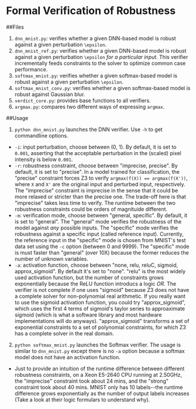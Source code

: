 # Formal Verification of Robustness

##Files
1. `dnn_mnist.py`: verifies whether a given DNN-based model is robust against a given perturbation `\epsilon`.
2. `dnn_mnist_ref.py`: verifies whether a given DNN-based model is robust against a given perturbation `\epsilon` _for a particular input_. This verifier incrementally feeds constraints to the solver to optimize common case performance.
3. `softmax_mnist.py`: verifies whether a given softmax-based model is robust against a given perturbation `\epsilon`.
4. `softmax_mnist_conv.py`: verifies whether a given softmax-based model is robust against Gaussian blur.
5. `verdict_core.py`: provides base functions to all verifiers.
6. `argmax.py`: compares two different ways of expressing `argmax`.

##Usage
1. `python dnn_mnist.py` launches the DNN verifier. Use `-h` to get commandline options.
  * `-i`: input perturbation, choose between (0, 1). By default, it is set to `0.001`, asserting that the acceptable perturbation in the (scaled) pixel intensity is below `0.001`.
  * `-r`: robustness constraint, choose between "imprecise, precise". By default, it is set to "precise". In a model trained for classification, the "precise" constraint forces Z3 to verify `argmax(f(X)) == argmax(f(X'))`, where `X` and `X'` are the original input and perturbed input, respectively. The "imprecise" constraint is imprecise in the sense that it could be more relaxed or stricter than the precise one. The trade-off here is that "imprecise" takes less time to verify. The runtime between the two robustness constraints could be orders of magnituide different.
  * `-m`: verification mode, choose between "general, specific". By default, it is set to "general". The "general" mode verifies the robustness of the model against *any* possible inputs. The "specific" mode verifies the robustness against a specific input (called reference input). Currently, the reference input in the "specific" mode is chosen from MNIST's test data set using the `-c` option (between 0 and 9999). The "specific" mode is must faster than "general" (over 10X) because the former reduces the number of unknown variables.
  * `-a`: activation function, choose between "none, relu, reluC, sigmoid, approx_sigmoid". By default it's set to "none". "relu" is the most widely used activation function, but the number of constraints grows exponentially because the ReLU function introducs a logic *OR*. The verifier is not complete if one uses "sigmoid" because Z3 does not have a complete solver for non-polynomial real arithmetic. If you really want to use the sigmoid activation function, you could try "approx_sigmoid", which uses the first 4 terms of sigmoid's taylor series to approaximate sigmoid (which is what a software library and most hardware implementations will do anyways). "approx_sigmoid" transforms a set of exponential constraints to a set of polynomial constraints, for which Z3 has a complete solver in the real domain.
2. `python softmax_mnist.py` launches the Softmax verifier. The usage is similar to `dnn_mnist.py` except there is no `-a` option because a softmax model does not have an activation function.
  * Just to provide an intuition of the runtime difference between different robustness constraints, on a Xeon E5-2640 CPU running at 2.50GHz, the "imprecise" constraint took about 24 mins, and the "strong" constraint took about 40 mins. MNIST only has 10 labels--the runtime difference grows exponentially as the number of output labels increases (Take a look at their logic formulars to understand why).

